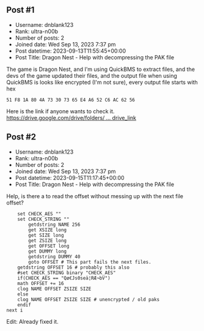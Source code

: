## Post #1
- Username: dnblank123
- Rank: ultra-n00b
- Number of posts: 2
- Joined date: Wed Sep 13, 2023 7:37 pm
- Post datetime: 2023-09-13T11:55:45+00:00
- Post Title: Dragon Nest - Help with decompressing the PAK file

The game is Dragon Nest, and I'm using QuickBMS to extract files, and the devs of the game updated their files, and the output file when using QuickBMS is looks like encrypted (I'm not sure), every output file starts with hex 
```
51 F8 1A 80 4A 73 30 73 65 E4 A6 52 C6 AC 62 56
```
 Here is the link if anyone wants to check it. [https://drive.google.com/drive/folders/ ... drive_link](https://drive.google.com/drive/folders/1nsALxUsEPo6oKKC0gmqsT1k3uLg29ptq?usp=drive_link)
## Post #2
- Username: dnblank123
- Rank: ultra-n00b
- Number of posts: 2
- Joined date: Wed Sep 13, 2023 7:37 pm
- Post datetime: 2023-09-15T11:17:45+00:00
- Post Title: Dragon Nest - Help with decompressing the PAK file

Help, is there a to read the offset without messing up with the next file offset?

```
	set CHECK_AES ""
	set CHECK_STRING ""
    	getdstring NAME 256
    	get XSIZE long
    	get SIZE long
    	get ZSIZE long
    	get OFFSET long
    	get DUMMY long
    	getdstring DUMMY 40
    	goto OFFSET # This part fails the next files.
	getdstring OFFSET 16 # probably this also
	#set CHECK_STRING binary "CHECK_AES"
	if(CHECK_AES == "Qø€Js0seä¦RÆ¬bV")
	math OFFSET += 16
	clog NAME OFFSET ZSIZE SIZE
	else
	clog NAME OFFSET ZSIZE SIZE # unencrypted / old paks
	endif
next i

```

Edit: Already fixed it.
